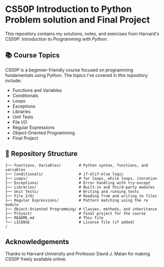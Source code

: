 # CS50P Introduction to Python Problem solution and Final Project



This repository contains my solutions, notes, and exercises from Harvard's CS50P: *Introduction to Programming with Python*.

## 📚 Course Topics

CS50P is a beginner-friendly course focused on programming fundamentals using Python. The topics I’ve covered in this repository include:

- Functions and Variables  
- Conditionals  
- Loops  
- Exceptions  
- Libraries  
- Unit Tests  
- File I/O  
- Regular Expressions  
- Object-Oriented Programming  
- Final Project

## 📁 Repository Structure

```/
├── Functions, Variables/        # Python syntax, functions, and variables
├── Conditionals/                # if-elif-else logic
├── Loops/                       # for loops, while loops, iteration
├── Exceptions/                  # Error handling with try-except
├── Libraries/                   # Built-in and third-party modules
├── Unit Tests/                  # Writing and running tests
├── File I/O/                    # Reading from and writing to files
├── Regular Expressions/         # Pattern matching using the re module
├── Object-Oriented Programming/ # Classes, methods, and inheritance
├── Project/                     # Final project for the course
├── README.md                    # This file
└── LICENSE                      # License file (if added)
/

```
## Acknowledgements
Thanks to Harvard University and Professor David J. Malan for making CS50P freely available online.

